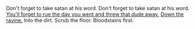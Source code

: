 Don't forget to take satan at his word.
Don't forget to take satan at his word.
[You'll forget to rue the day you went and threw that dude away.](https://www.youtube.com/watch?v=zD0yuDdbUUw)
[Down the ravine.](https://www.youtube.com/watch?v=Gw7gNf_9njs)
Into the dirt.
Scrub the floor.
Bloodstains first.
